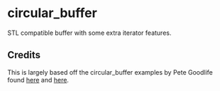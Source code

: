 # circular_buffer
STL compatible buffer with some extra iterator features.

## Credits
This is largely based off the circular_buffer examples by Pete Goodlife found [here](http://goodliffe.blogspot.com/2008/11/c-stl-like-circular-buffer-part-1.html) and [here](https://accu.org/index.php/journals/389).
